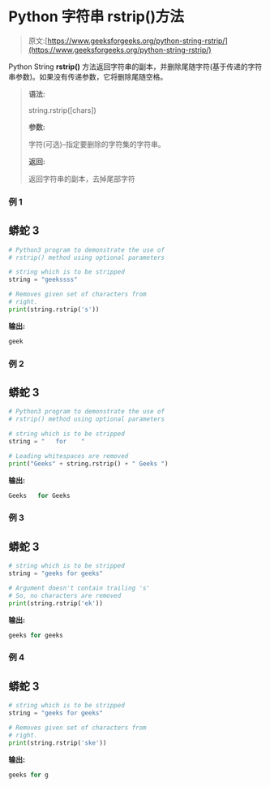 # Python 字符串 rstrip()方法

> 原文:[https://www.geeksforgeeks.org/python-string-rstrip/](https://www.geeksforgeeks.org/python-string-rstrip/)

Python String **rstrip()** 方法返回字符串的副本，并删除尾随字符(基于传递的字符串参数)。如果没有传递参数，它将删除尾随空格。

> **语法:**
> 
> string.rstrip([chars])
> 
> **参数:**
> 
> 字符(可选)–指定要删除的字符集的字符串。
> 
> **返回:**
> 
> 返回字符串的副本，去掉尾部字符

### 例 1

## 蟒蛇 3

```py
# Python3 program to demonstrate the use of
# rstrip() method using optional parameters

# string which is to be stripped
string = "geekssss"

# Removes given set of characters from
# right.
print(string.rstrip('s'))
```

**输出:**

```py
geek
```

### 例 2

## 蟒蛇 3

```py
# Python3 program to demonstrate the use of
# rstrip() method using optional parameters

# string which is to be stripped
string = "   for    "

# Leading whitespaces are removed
print("Geeks" + string.rstrip() + " Geeks ")
```

**输出:**

```py
Geeks   for Geeks
```

### 例 3

## 蟒蛇 3

```py
# string which is to be stripped
string = "geeks for geeks"

# Argument doesn't contain trailing 's'
# So, no characters are removed
print(string.rstrip('ek'))
```

**输出:**

```py
geeks for geeks
```

### 例 4

## 蟒蛇 3

```py
# string which is to be stripped
string = "geeks for geeks"

# Removes given set of characters from
# right.
print(string.rstrip('ske'))
```

**输出:**

```py
geeks for g
```